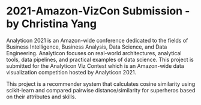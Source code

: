 # 2021-Amazon-VizCon Submission - by Christina Yang

Analyticon 2021 is an Amazon-wide conference dedicated to the fields of Business Intelligence, Business Analysis, Data Science, and Data Engineering. Analyticon focuses on real-world architectures, analytical tools, data pipelines, and practical examples of data science. This project is submitted for the Analyticon Viz Contest which is an Amazon-wide data visualization competition hosted by Analyticon 2021.

This project is a recommender system that calculates cosine similarity using scikit-learn and compared pairwise distance/similarity for superheros based on their attributes and skills.
